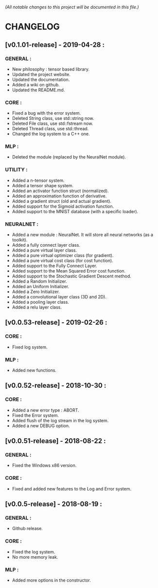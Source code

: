 *(All notable changes to this project will be documented in this file.)*


# **CHANGELOG**


## [v0.1.01-release] - 2019-04-28 :

### GENERAL :
 - New philosophy : tensor based library.
 - Updated the project website.
 - Updated the documentation.
 - Added a wiki on github.
 - Updated the README.md.

### CORE :
 - Fixed a bug with the error system.
 - Deleted String class, use std::string now.
 - Deleted File class, use std::fstream now.
 - Deleted Thread class, use std::thread.
 - Changed the log system to a C++ one.

### MLP : 
 - Deleted the module (replaced by the NeuralNet module).
 
### UTILITY :
 - Added a n-tensor system.
 - Added a tensor shape system.
 - Added an activator function struct (normalized).
 - Added an approximation function of derivative.
 - Added a gradient struct (old and actual gradient).
 - Added support for the Sigmoid activation function.
 - Added support to the MNIST database (with a specific loader).
 
### NEURALNET :
 - Added a new module : NeuralNet. It will store all neural networks (as a toolkit).
 - Added a fully connect layer class.
 - Added a pure virtual layer class.
 - Added a pure virtual optimizer class (for gradient).
 - Added a pure virtual cost class (for cost function).
 - Added support to the Fully Connect Layer.
 - Added support to the Mean Squared Error cost function.
 - Added support to the Stochastic Gradient Descent method.
 - Added a Random Initializer.
 - Added an Uniform Initializer.
 - Added a Zero Initializer.
 - Added a convolutional layer class (3D and 2D).
 - Added a pooling layer class.
 - Added a relu layer class.
 

## [v0.0.53-release] - 2019-02-26 :

### CORE :
 - Fixed log system.

### MLP :
 - Added new functions.


## [v0.0.52-release] - 2018-10-30 :

### CORE :
 - Added a new error type : ABORT.
 - Fixed the Error system.
 - Added flush of the log stream in the log system.
 - Added a new DEBUG option.


## [v0.0.51-release] - 2018-08-22 :

### GENERAL :
 - Fixed the Windows x86 version.

### CORE :
 - Fixed and added new features to the Log and Error system.



## [v0.0.5-release] - 2018-08-19 :

### GENERAL :
 - Github release.

### CORE :
 - Fixed the log system.
 - No more memory leak.
 
### MLP :
 - Added more options in the constructor.
